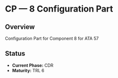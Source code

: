 # CP — 8 Configuration Part

## Overview
Configuration Part for Component 8 for ATA 57

## Status
- **Current Phase:** CDR
- **Maturity:** TRL 6
